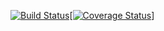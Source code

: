 [![Build Status](https://app.travis-ci.com/GladwinO/swe1-app.svg?token=Z7QTd2kggRtqu2SJcKtc&branch=main)](https://app.travis-ci.com/GladwinO/swe1-app)[[![Coverage Status](https://coveralls.io/repos/github/GladwinO/swe1-app/badge.svg?branch=main)](https://coveralls.io/github/GladwinO/swe1-app?branch=main)]
